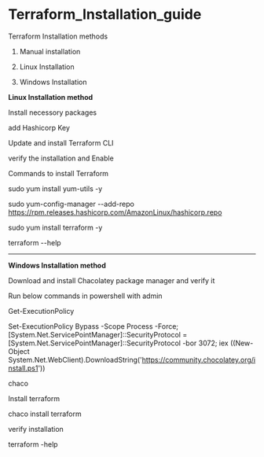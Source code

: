 # Terraform_Installation_guide

Terraform Installation methods

1. Manual installation

2. Linux Installation 

3. Windows Installation


**Linux Installation method**

Install necessory packages

add Hashicorp Key

Update and install Terraform CLI

verify the installation and Enable


Commands to install Terraform

sudo yum install yum-utils -y

sudo yum-config-manager --add-repo https://rpm.releases.hashicorp.com/AmazonLinux/hashicorp.repo

sudo yum install terraform -y

terraform --help

-------------------------------------------------------------------------------------------------------------------------------------------

**Windows Installation method**

Download and install Chacolatey package manager and verify it

Run below commands in powershell with admin 

Get-ExecutionPolicy

Set-ExecutionPolicy Bypass -Scope Process -Force; [System.Net.ServicePointManager]::SecurityProtocol = [System.Net.ServicePointManager]::SecurityProtocol -bor 3072; iex ((New-Object System.Net.WebClient).DownloadString('https://community.chocolatey.org/install.ps1'))

chaco


Install terraform

chaco install terraform


verify installation

terraform -help
